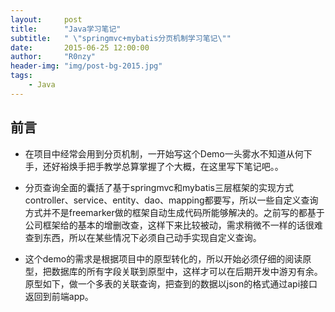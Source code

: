 ```yaml
---
layout:     post
title:      "Java学习笔记"
subtitle:   " \"springmvc+mybatis分页机制学习笔记\""
date:       2015-06-25 12:00:00
author:     "R0nzy"
header-img: "img/post-bg-2015.jpg"
tags:
    - Java
---
```


## 前言
* 在项目中经常会用到分页机制，一开始写这个Demo一头雾水不知道从何下手，还好裕焕手把手教学总算掌握了个大概，在这里写下笔记吧。。

* 分页查询全面的囊括了基于springmvc和mybatis三层框架的实现方式controller、service、entity、dao、mapping都要写，所以一些自定义查询方式并不是freemarker做的框架自动生成代码所能够解决的。之前写的都基于公司框架给的基本的增删改查，这样下来比较被动，需求稍微不一样的话很难查到东西，所以在某些情况下必须自己动手实现自定义查询。

* 这个demo的需求是根据项目中的原型转化的，所以开始必须仔细的阅读原型，把数据库的所有字段关联到原型中，这样才可以在后期开发中游刃有余。原型如下，做一个多表的关联查询，把查到的数据以json的格式通过api接口返回到前端app。


